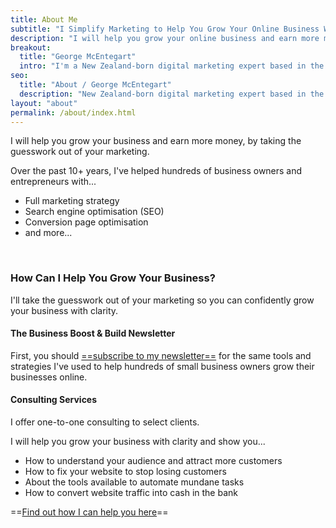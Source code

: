 ```yaml
---
title: About Me
subtitle: "I Simplify Marketing to Help You Grow Your Online Business With Clarity and Confidence"
description: "I will help you grow your online business and earn more money by taking the guesswork out of your marketing."
breakout:
  title: "George McEntegart"
  intro: "I'm a New Zealand-born digital marketing expert based in the United Kingdom."
seo:
  title: "About / George McEntegart"
  description: "New Zealand-born digital marketing expert based in the United Kingdom. I will help you grow your business by taking the guesswork out of your marketing."
layout: "about"
permalink: /about/index.html
---
```


I will help you grow your business and earn more money, by taking the guesswork out of your marketing.

Over the past 10+ years, I've helped hundreds of business owners and entrepreneurs with...

- Full marketing strategy
- Search engine optimisation (SEO)
- Conversion page optimisation
- and more...

&nbsp;
### How Can I Help You Grow Your Business?

I'll take the guesswork out of your marketing so you can confidently grow your business with clarity.

#### The Business Boost & Build Newsletter

First, you should [==subscribe to my newsletter==](/newsletter) for the same tools and strategies I've used to help hundreds of small business owners grow their businesses online.

#### Consulting Services

I offer one-to-one consulting to select clients.

I will help you grow your business with clarity and show you...

- How to understand your audience and attract more customers
- How to fix your website to stop losing customers
- About the tools available to automate mundane tasks
- How to convert website traffic into cash in the bank

 ==[Find out how I can help you here](/consulting)==